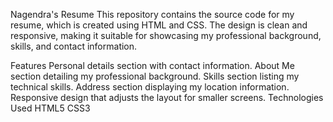 Nagendra's Resume
This repository contains the source code for my resume, which is created using HTML and CSS. The design is clean and responsive, making it suitable for showcasing my professional background, skills, and contact information.

Features
Personal details section with contact information.
About Me section detailing my professional background.
Skills section listing my technical skills.
Address section displaying my location information.
Responsive design that adjusts the layout for smaller screens.
Technologies Used
HTML5
CSS3
